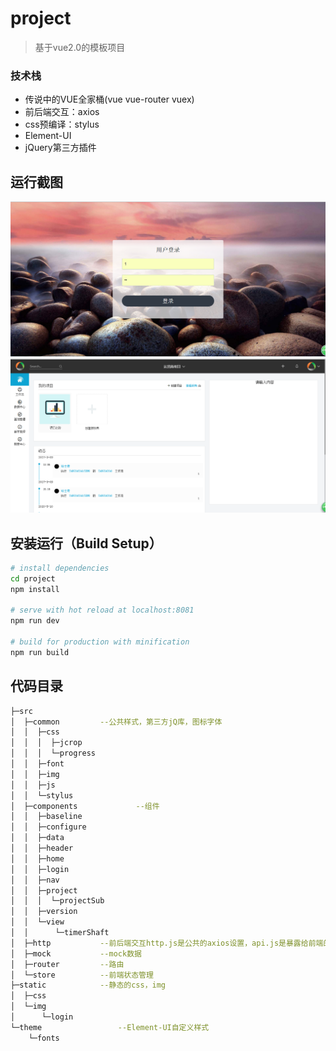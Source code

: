 # project

> 基于vue2.0的模板项目

### 技术栈
- 传说中的VUE全家桶(vue vue-router vuex)
- 前后端交互：axios
- css预编译：stylus
- Element-UI
- jQuery第三方插件

## 运行截图
![动图](https://github.com/mahuaide/project/raw/master/screenshots/login.png)
![首页](https://github.com/mahuaide/project/raw/master/screenshots/index.png)


## 安装运行（Build Setup）

``` bash
# install dependencies
cd project
npm install

# serve with hot reload at localhost:8081
npm run dev

# build for production with minification
npm run build
```
## 代码目录

``` bash
├─src
│  ├─common			--公共样式，第三方jQ库，图标字体
│  │  ├─css
│  │  │  ├─jcrop
│  │  │  └─progress
│  │  ├─font
│  │  ├─img
│  │  ├─js
│  │  └─stylus
│  ├─components		        --组件
│  │  ├─baseline
│  │  ├─configure
│  │  ├─data
│  │  ├─header
│  │  ├─home
│  │  ├─login
│  │  ├─nav
│  │  ├─project
│  │  │  └─projectSub
│  │  ├─version
│  │  └─view
│  │      └─timerShaft
│  ├─http			--前后端交互http.js是公共的axios设置，api.js是暴露给前端的方法，path.js后端服务路径
│  ├─mock			--mock数据
│  ├─router			--路由
│  └─store			--前端状态管理
├─static			--静态的css，img
│  ├─css
│  └─img
│      └─login
└─theme			        --Element-UI自定义样式
    └─fonts

